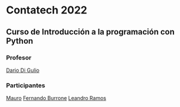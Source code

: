 # Contatech 2022

## Curso de Introducción a la programación con Python

### Profesor
[Dario Di Gulio](https://github.com/DarioDiGulio)

### Participantes
[Mauro](https://github.com/MauroCasti)
[Fernando Burrone](https://github.com/ferburrone)
[Leandro Ramos](https://github.com/learamos63)
